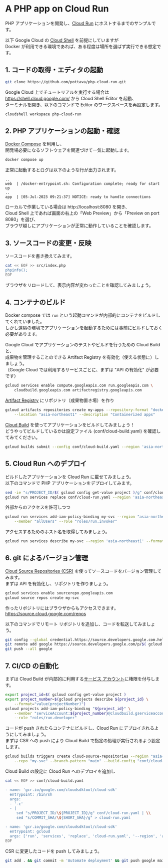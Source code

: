 # A PHP app on Cloud Run

PHP アプリケーションを開発し、[Cloud Run](https://cloud.google.com/run?hl=ja) にホストするまでのサンプルです。

以下 Google Cloud の [Cloud Shell](https://cloud.google.com/shell?hl=ja) を前提にしていますが  
Docker が利用できる環境であれば、ある程度は場所を選ばず実行できる想定です。

## 1. コードの取得・エディタの起動

```sh
git clone https://github.com/pottava/php-cloud-run.git
```

Google Cloud 上でチュートリアルを実行する場合は  
https://shell.cloud.google.com/ から Cloud Shell Editor を起動、  
ターミナルを開き、以下のコマンドで Editor のワークスペースを再設定します。

```sh
cloudshell workspace php-cloud-run
```

## 2. PHP アプリケーションの起動・確認

[Docker Compose](https://docs.docker.com/compose/) を利用し、  
開発場必要になるソフトウェアを関連づけて一気に起動します。

```sh
docker compose up
```

正常に起動するとログは以下のような行が出力されます。

```log
..
web  | /docker-entrypoint.sh: Configuration complete; ready for start up
..
app  | [05-Jul-2023 09:21:37] NOTICE: ready to handle connections
```

ローカルで作業している場合は http://localhost:8080 を開き、  
Cloud Shell 上であれば画面の右上の「Web Preview」から「Preview on port 8080」を選び、  
ブラウザ越しにアプリケーションが正常に動作していることを確認します。

## 3. ソースコードの変更・反映

ソースコードを書き換えてみます。

```sh
cat << EOF >> src/index.php
phpinfo();
EOF
```

ブラウザをリロードして、表示内容が変わったことを確認してみましょう。

## 4. コンテナのビルド

Docker compose では `run` という起動コマンドが内部的にコンテナをビルドしてくれていました。  
しかし遠隔の環境でアプリケーションを起動するためには事前にビルドしておく必要があります。

Google Cloud でアプリケーションのテストやビルドを行うための Cloud Build と、  
成果物を管理することのできる Artifact Registry を有効化（使える状態に）しましょう。  
（Google Cloud では利用するサービスごとに、まずは "API の有効化" が必要です）

```sh
gcloud services enable compute.googleapis.com run.googleapis.com \
    cloudbuild.googleapis.com artifactregistry.googleapis.com 
```

[Artifact Registry](https://cloud.google.com/artifact-registry?hl=ja) にリポジトリ（成果物置き場）を作り

```sh
gcloud artifacts repositories create my-apps --repository-format "docker" \
    --location "asia-northeast1" --description "Containerized apps"
```

[Cloud Build](https://cloud.google.com/build?hl=ja) を使ってアプリケーションをビルドしてみましょう！  
どうやってビルドしているかは設定ファイル (conf/cloud-build.yaml) を確認してみてください。

```sh
gcloud builds submit --config conf/cloud-build.yaml --region 'asia-northeast1'
```

## 5. Cloud Run へのデプロイ

ビルドしたアプリケーションを Cloud Run に載せてみましょう。  
以下のコマンドで PHP アプリケーションをデプロイしてみます。

```sh
sed -ie "s/PROJECT_ID/$( gcloud config get-value project )/g" conf/cloud-run.yaml
gcloud run services replace conf/cloud-run.yaml --region 'asia-northeast1'
```

外部からのアクセスを許可しつつ

```sh
gcloud run services add-iam-policy-binding my-svc --region "asia-northeast1" \
    --member "allUsers" --role "roles/run.invoker"
```

アクセスするためのホスト名を取得してみましょう。

```sh
gcloud run services describe my-svc --region 'asia-northeast1' --format 'value(status.url)'
```

## 6. git によるバージョン管理

[Cloud Source Repositories (CSR)](https://cloud.google.com/source-repositories?hl=ja) を使ってソースコードをバージョン管理してみます。  
まずは API を有効化し、リポジトリを作りましょう。

```sh
gcloud services enable sourcerepo.googleapis.com
gcloud source repos create my-svc
```

作ったリポジトリにはブラウザからもアクセスできます。  
https://source.cloud.google.com/repos

以下のコマンドでリモート リポジトリを追加し、コードを転送してみましょう。

```sh
git config --global credential.https://source.developers.google.com.helper gcloud.sh
git remote add google https://source.developers.google.com/p/$( gcloud config get-value project )/r/my-svc
git push --all google
```

## 7. CI/CD の自動化

まずは Cloud Build が内部的に利用する[サービス アカウント](https://cloud.google.com/iam/docs/service-account-overview?hl=ja)に権限を付与します。

```sh
export project_id=$( gcloud config get-value project )
export project_number=$(gcloud projects describe ${project_id} \
    --format="value(projectNumber)")
gcloud projects add-iam-policy-binding "${project_id}" \
    --member "serviceAccount:${project_number}@cloudbuild.gserviceaccount.com" \
    --role "roles/run.developer"
```

コードが push されたらコンテナにビルドし、Cloud Run にデプロイされるようにしてみましょう。  
まずは CSR への push により Cloud Build で指定の処理が実行されるよう設定します。

```sh
gcloud builds triggers create cloud-source-repositories --region "asia-northeast1" \
    --repo "my-svc" --branch-pattern "main" --build-config "conf/cloud-build.yaml"
```

Cloud Build の設定に Cloud Run へのデプロイを追加し

```sh
cat << EOF >> conf/cloud-build.yaml

- name: 'gcr.io/google.com/cloudsdktool/cloud-sdk'
  entrypoint: /bin/sh
  args:
  - '-c'
  - |
     sed "s/PROJECT_ID/\${PROJECT_ID}/g" conf/cloud-run.yaml | \\
     sed "s/COMMIT_SHA/\${SHORT_SHA}/g" > cloud-run.yaml

- name: 'gcr.io/google.com/cloudsdktool/cloud-sdk'
  entrypoint: gcloud
  args: ['run', 'services', 'replace', 'cloud-run.yaml', '--region', 'asia-northeast1']
EOF
```

CSR に変更したコードを push してみましょう。

```sh
git add . && git commit -m 'Automate deployment' && git push google main
```
